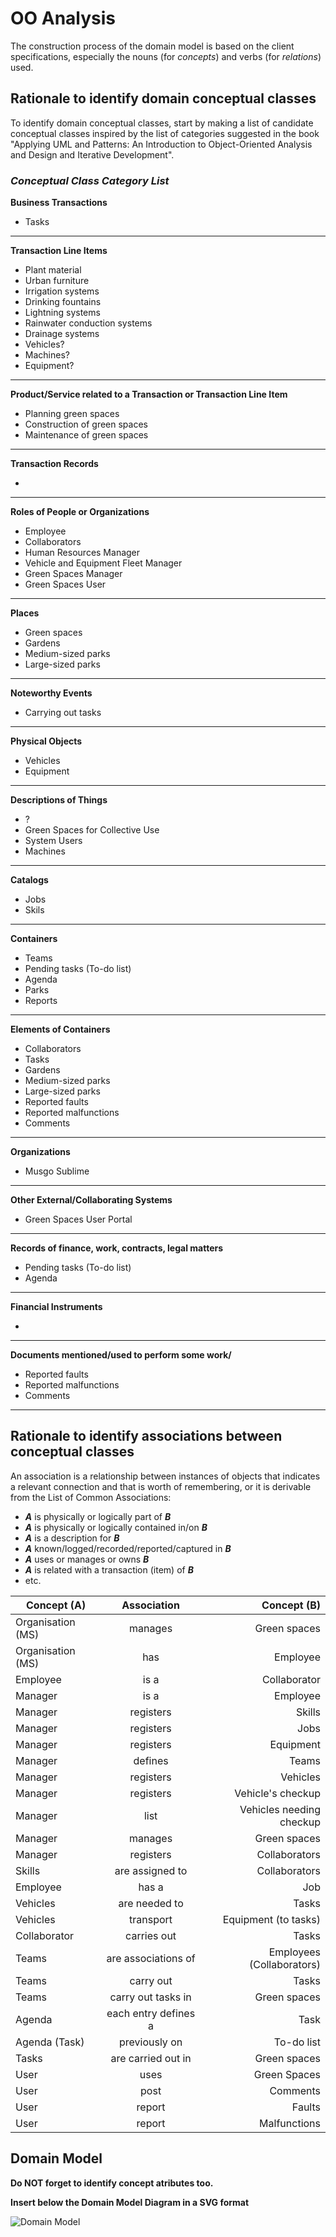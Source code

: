  # OO Analysis

The construction process of the domain model is based on the client specifications, especially the nouns (for _concepts_) and verbs (for _relations_) used.

## Rationale to identify domain conceptual classes
To identify domain conceptual classes, start by making a list of candidate conceptual classes inspired by the list of categories suggested in the book "Applying UML and Patterns: An Introduction to Object-Oriented Analysis and Design and Iterative Development".


### _Conceptual Class Category List_

**Business Transactions**

* Tasks

----

**Transaction Line Items**

* Plant material
* Urban furniture
* Irrigation systems
* Drinking fountains
* Lightning systems
* Rainwater conduction systems
* Drainage systems
* Vehicles?
* Machines?
* Equipment?

---

**Product/Service related to a Transaction or Transaction Line Item**

* Planning green spaces
* Construction of green spaces
* Maintenance of green spaces

---

**Transaction Records**

* 

---  

**Roles of People or Organizations**

* Employee
* Collaborators
* Human Resources Manager
* Vehicle and Equipment Fleet Manager
* Green Spaces Manager
* Green Spaces User

---

**Places**

* Green spaces
* Gardens
* Medium-sized parks
* Large-sized parks

---

**Noteworthy Events**

* Carrying out tasks

---

**Physical Objects**

* Vehicles
* Equipment

---

**Descriptions of Things**

* ?
* Green Spaces for Collective Use
* System Users
* Machines

---

**Catalogs**

* Jobs
* Skils

---

**Containers**

* Teams
* Pending tasks (To-do list)
* Agenda
* Parks
* Reports

---

**Elements of Containers**

* Collaborators
* Tasks
* Gardens
* Medium-sized parks
* Large-sized parks
* Reported faults
* Reported malfunctions
* Comments

---

**Organizations**

* Musgo Sublime

---

**Other External/Collaborating Systems**

* Green Spaces User Portal

---

**Records of finance, work, contracts, legal matters**

* Pending tasks (To-do list)
* Agenda

---

**Financial Instruments**

* 

---

**Documents mentioned/used to perform some work/**

* Reported faults
* Reported malfunctions
* Comments


---


## Rationale to identify associations between conceptual classes

An association is a relationship between instances of objects that indicates a relevant connection and that is worth of remembering, or it is derivable from the List of Common Associations:

- **_A_** is physically or logically part of **_B_**
- **_A_** is physically or logically contained in/on **_B_**
- **_A_** is a description for **_B_**
- **_A_** known/logged/recorded/reported/captured in **_B_**
- **_A_** uses or manages or owns **_B_**
- **_A_** is related with a transaction (item) of **_B_**
- etc.


| Concept (A)       |     Association      |               Concept (B) |
|-------------------|:--------------------:|--------------------------:|
| Organisation (MS) |       manages        |              Green spaces |
| Organisation (MS) |         has          |                  Employee |
| Employee          |         is a         |              Collaborator |
| Manager           |         is a         |                  Employee |
| Manager           |      registers       |                    Skills |
| Manager           |      registers       |                      Jobs |
| Manager           |      registers       |                 Equipment |
| Manager           |       defines        |                     Teams |
| Manager           |      registers       |                  Vehicles |
| Manager           |      registers       |         Vehicle's checkup |
| Manager           |         list         |  Vehicles needing checkup |
| Manager           |       manages        |              Green spaces |
| Manager           |      registers       |             Collaborators |
| Skills            |   are assigned to    |             Collaborators |
| Employee          |        has a         |                       Job |
| Vehicles          |    are needed to     |                     Tasks |
| Vehicles          |      transport       |      Equipment (to tasks) |
| Collaborator      |     carries out      |                     Tasks |
| Teams             | are associations of  | Employees (Collaborators) |
| Teams             |      carry out       |                     Tasks |
| Teams             |  carry out tasks in  |              Green spaces |
| Agenda            | each entry defines a |                      Task |
| Agenda (Task)     |    previously on     |                To-do list |
| Tasks             |  are carried out in  |              Green spaces |
| User              |         uses         |              Green Spaces |
| User              |         post         |                  Comments |
| User              |        report        |                    Faults |
| User              |        report        |              Malfunctions |


## Domain Model

**Do NOT forget to identify concept atributes too.**

**Insert below the Domain Model Diagram in a SVG format**

![Domain Model](svg/project-domain-model.svg)